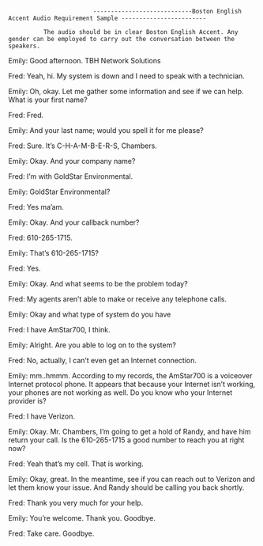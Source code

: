                             ----------------------------Boston English Accent Audio Requirement Sample ------------------------

              The audio should be in clear Boston English Accent. Any gender can be employed to carry out the conversation between the speakers.


Emily: Good afternoon. TBH Network Solutions


Fred: Yeah, hi. My system is down and I need to speak with a technician.


Emily: Oh, okay. Let me gather some information and see if we can help. What is your first name?


Fred: Fred.


Emily: And your last name; would you spell it for me please?


Fred: Sure. It’s C-H-A-M-B-E-R-S, Chambers.


Emily: Okay. And your company name?


Fred: I’m with GoldStar Environmental.


Emily: GoldStar Environmental?


Fred: Yes ma’am.


Emily: Okay. And your callback number?


Fred: 610-265-1715.


Emily: That’s 610-265-1715?


Fred: Yes.


Emily: Okay. And what seems to be the problem today?


Fred: My agents aren’t able to make or receive any telephone calls.


Emily: Okay and what type of system do you have


Fred: I have AmStar700, I think.


Emily: Alright. Are you able to log on to the system?


Fred: No, actually, I can’t even get an Internet connection.


Emily: mm..hmmm. According to my records, the AmStar700 is a voiceover Internet protocol phone. It appears         that because your Internet isn’t working, your phones are not working as well. Do you know who your Internet provider is?


Fred: I have Verizon.


Emily: Okay. Mr. Chambers, I’m going to get a hold of Randy, and have him return your call. Is the 610-265-1715 a good number to reach you at right now?


Fred: Yeah that’s my cell. That is working.


Emily: Okay, great. In the meantime, see if you can reach out to Verizon and let them know your issue. And Randy should be calling you back shortly.


Fred: Thank you very much for your help.


Emily: You’re welcome. Thank you. Goodbye.


Fred: Take care. Goodbye.



